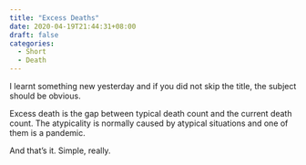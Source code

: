 ```yaml
---
title: "Excess Deaths"
date: 2020-04-19T21:44:31+08:00
draft: false
categories:
  - Short
  - Death
---
```


I learnt something new yesterday and if you did not skip the title, the subject should be obvious.

Excess death is the gap between typical death count and the current death count. The atypicality is normally caused by atypical situations and one of them is a pandemic.

And that’s it. Simple, really.
